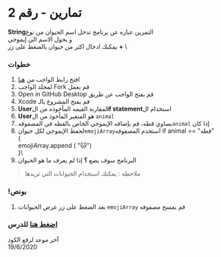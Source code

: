 
 
# تمارين  - رقم 2
  
 **String**التمرين عباره عن برنامج تدخل اسم الحيوان من نوع  \
 و يحول الاسم الي إيموجي\
 يمكنك ادخال اكثر من حيوان بالضغط على زر **+**  \
### خطوات 

1. افتح رابط الواجب من [هنا](https://github.com/kuwaitcodes/ios-cw-2)
2. لمجلد الواجب Fork قم بعمل
3. Open in GitHub Desktop قم بفتح الواجب عن طريق 
4. Xcode قم بفتح المشروع بالـ
5.  **User**لمقارنة القيمه المأخوذه من ال**if statement**استخدام ال 
6.  **User**هو المتغير المأخوذ من ال `animal` 
7.  يساوي قطه، قم بإضافه الإيموجي الخاص بالقطه في المصفوفه`animal` إذا كان  
8.  لحفظ الإيموجي  لكل حيوان`emojiArray`استخدم المصفوفه 
if animal == "قطه"\
{\
emojiArray.append ( "🐱")\
}\
9. البرنامج سوف يضع **؟** إذا لم يعرف ما هو الحيوان
> ملاحظة : يمكنك استخدام الحيوانات  التي تريدها

### !بونص 
1. بعد الضغط على زر عرض الحيوانات  `emojiArray` قم بمسح مصفوفه


### [اضغط هنا](https://app.barmej.com/%D8%A8%D8%B1%D9%85%D8%AC%D8%A9-%D8%B3%D9%88%D9%8A%D9%81%D8%AA-%D9%84%D8%A8%D9%86%D8%A7%D8%A1-%D8%AA%D8%B7%D8%A8%D9%8A%D9%82%D8%A7%D8%AA-%D8%A7%D9%84%D8%A2%D9%8A%D9%81%D9%88%D9%86/%D8%A7%D9%84%D9%85%D8%AC%D9%85%D9%88%D8%B9%D8%A7%D8%AA-%D9%88-%D8%A7%D9%84%D8%AA%D8%AD%D9%83%D9%85-%D9%88-%D8%A7%D9%84%D8%AF%D9%88%D8%A7%D9%84-collections-control-functions/%D8%AA%D8%B9%D8%A8%D9%8A%D8%B1%D8%A7%D8%AA-%D8%A7%D9%84%D8%AA%D8%AD%D9%83%D9%85-%D9%81%D9%8A-%D8%A7%D9%84%D8%AA%D8%AF%D9%81%D9%82-control-flow-statements/%D9%85%D9%82%D8%AF%D9%85%D8%A9-%D8%B9%D9%86-%D8%B9%D8%A8%D8%A7%D8%B1%D8%A7%D8%AA-%D8%A7%D9%84%D8%AA%D8%AD%D9%83%D9%85-introduction-to-control-statements) للدرس


آخر موعد لرفع الكود\
19/6/2020



